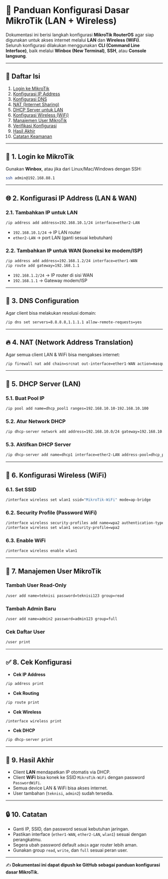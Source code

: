 # 🚀 Panduan Konfigurasi Dasar MikroTik (LAN + Wireless)

Dokumentasi ini berisi langkah konfigurasi **MikroTik RouterOS** agar siap digunakan untuk akses internet melalui **LAN** dan **Wireless (WiFi)**.  
Seluruh konfigurasi dilakukan menggunakan **CLI (Command Line Interface)**, baik melalui **Winbox (New Terminal)**, **SSH**, atau **Console langsung**.

---

## 📌 Daftar Isi
1. [Login ke MikroTik](#-1-login-ke-mikrotik)
2. [Konfigurasi IP Address](#-2-konfigurasi-ip-address-lan--wan)
3. [Konfigurasi DNS](#-3-dns-configuration)
4. [NAT (Internet Sharing)](#-4-nat-network-address-translation)
5. [DHCP Server untuk LAN](#-5-dhcp-server-lan)
6. [Konfigurasi Wireless (WiFi)](#-6-konfigurasi-wireless-wifi)
7. [Manajemen User MikroTik](#-7-manajemen-user-mikrotik)
8. [Verifikasi Konfigurasi](#-8-cek-konfigurasi)
9. [Hasil Akhir](#-9-hasil-akhir)
10. [Catatan Keamanan](#-10-catatan)

---

## 🔑 1. Login ke MikroTik
Gunakan **Winbox**, atau jika dari Linux/Mac/Windows dengan SSH:

```bash
ssh admin@192.168.88.1
```

---

## 🌐 2. Konfigurasi IP Address (LAN & WAN)

### 2.1. Tambahkan IP untuk LAN
```bash
/ip address add address=192.168.10.1/24 interface=ether2-LAN
```
- `192.168.10.1/24` → IP LAN router  
- `ether2-LAN` → port LAN (ganti sesuai kebutuhan)  

### 2.2. Tambahkan IP untuk WAN (koneksi ke modem/ISP)
```bash
/ip address add address=192.168.1.2/24 interface=ether1-WAN
/ip route add gateway=192.168.1.1
```
- `192.168.1.2/24` → IP router di sisi WAN  
- `192.168.1.1` → Gateway modem/ISP  

---

## 🧭 3. DNS Configuration
Agar client bisa melakukan resolusi domain:

```bash
/ip dns set servers=8.8.8.8,1.1.1.1 allow-remote-requests=yes
```

---

## 🔥 4. NAT (Network Address Translation)
Agar semua client LAN & WiFi bisa mengakses internet:

```bash
/ip firewall nat add chain=srcnat out-interface=ether1-WAN action=masquerade
```

---

## 📡 5. DHCP Server (LAN)

### 5.1. Buat Pool IP
```bash
/ip pool add name=dhcp_pool1 ranges=192.168.10.10-192.168.10.100
```

### 5.2. Atur Network DHCP
```bash
/ip dhcp-server network add address=192.168.10.0/24 gateway=192.168.10.1 dns-server=8.8.8.8,1.1.1.1
```

### 5.3. Aktifkan DHCP Server
```bash
/ip dhcp-server add name=dhcp1 interface=ether2-LAN address-pool=dhcp_pool1 lease-time=1d
```

---

## 📶 6. Konfigurasi Wireless (WiFi)

### 6.1. Set SSID
```bash
/interface wireless set wlan1 ssid="MikroTik-WiFi" mode=ap-bridge
```

### 6.2. Security Profile (Password WiFi)
```bash
/interface wireless security-profiles add name=wpa2 authentication-types=wpa2-psk wpa2-pre-shared-key=PasswordWiFi
/interface wireless set wlan1 security-profile=wpa2
```

### 6.3. Enable WiFi
```bash
/interface wireless enable wlan1
```

---

## 👤 7. Manajemen User MikroTik

### Tambah User Read-Only
```bash
/user add name=teknisi password=teknisi123 group=read
```

### Tambah Admin Baru
```bash
/user add name=admin2 password=admin123 group=full
```

### Cek Daftar User
```bash
/user print
```

---

## ✅ 8. Cek Konfigurasi

- **Cek IP Address**
```bash
/ip address print
```

- **Cek Routing**
```bash
/ip route print
```

- **Cek Wireless**
```bash
/interface wireless print
```

- **Cek DHCP**
```bash
/ip dhcp-server print
```

---

## 🎯 9. Hasil Akhir
- Client **LAN** mendapatkan IP otomatis via DHCP.  
- Client **WiFi** bisa konek ke SSID `MikroTik-WiFi` dengan password `PasswordWiFi`.  
- Semua device LAN & WiFi bisa akses internet.  
- User tambahan (`teknisi`, `admin2`) sudah tersedia.  

---

## 🔒 10. Catatan
- Ganti IP, SSID, dan password sesuai kebutuhan jaringan.  
- Pastikan interface (`ether1-WAN`, `ether2-LAN`, `wlan1`) sesuai dengan perangkatmu.  
- Segera ubah password default `admin` agar router lebih aman.  
- Gunakan group `read`, `write`, dan `full` sesuai peran user.  

---

✍️ **Dokumentasi ini dapat dipush ke GitHub sebagai panduan konfigurasi dasar MikroTik.**
